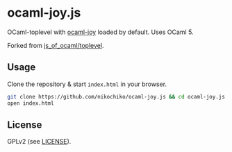 # ocaml-joy.js

OCaml-toplevel with [ocaml-joy](https://github.com/sudha247/ocaml-joy) loaded
by default. Uses OCaml 5.

Forked from [js_of_ocaml/toplevel](https://github.com/ocsigen/js_of_ocaml/tree/1db1af0f3ddcc2ca5abe853c798c46631f701f57/toplevel).

## Usage

Clone the repository & start `index.html` in your browser.

```bash
git clone https://github.com/nikochiko/ocaml-joy.js && cd ocaml-joy.js
open index.html
```

## License

GPLv2 (see [LICENSE](https://github.com/ocsigen/js_of_ocaml/blob/1db1af0f3ddcc2ca5abe853c798c46631f701f57/LICENSE)).
